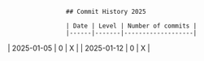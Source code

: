 
                    ## Commit History 2025

                    | Date | Level | Number of commits |
                    |------|-------|-------------------|
                
| 2025-01-05 | 0 | X |
| 2025-01-12 | 0 | X |